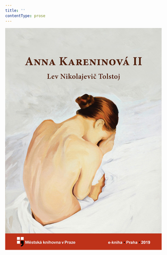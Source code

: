 ```yaml
---
title: ''
contentType: prose
---
```


<section>

![obalka_anna_kareninova_ii.jpg](./resources/obalka_anna_kareninova__fmt.png)

</section>
